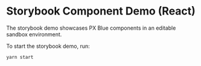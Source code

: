 # Storybook Component Demo (React)
The storybook demo showcases PX Blue components in an editable sandbox environment.

To start the storybook demo, run:

`yarn start`

